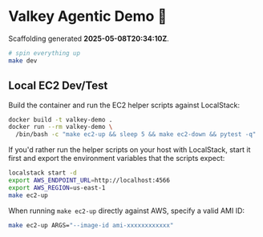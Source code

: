 # Valkey Agentic Demo 🚀

Scaffolding generated **2025-05-08T20:34:10Z**.

```bash
# spin everything up
make dev
```

## Local EC2 Dev/Test

Build the container and run the EC2 helper scripts against LocalStack:

```bash
docker build -t valkey-demo .
docker run --rm valkey-demo \
  /bin/bash -c "make ec2-up && sleep 5 && make ec2-down && pytest -q"
```

If you'd rather run the helper scripts on your host with LocalStack, start it
first and export the environment variables that the scripts expect:

```bash
localstack start -d
export AWS_ENDPOINT_URL=http://localhost:4566
export AWS_REGION=us-east-1
make ec2-up
```

When running `make ec2-up` directly against AWS, specify a valid AMI ID:

```bash
make ec2-up ARGS="--image-id ami-xxxxxxxxxxxx"
```
